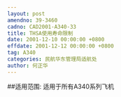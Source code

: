 ```yaml
---
layout: post
amendno: 39-3460
cadno: CAD2001-A340-33
title: THSA使用寿命限制
date: 2001-12-10 00:00:00 +0800
effdate: 2001-12-12 00:00:00 +0800
tag: A340
categories: 民航华东管理局适航处
author: 何正华
---
```


##适用范围:
适用于所有A340系列飞机

